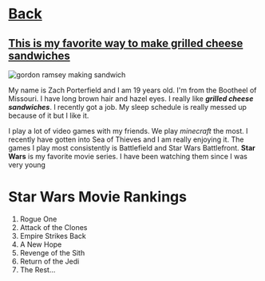 # [Back](../README.md)

## [This is my favorite way to make grilled cheese sandwiches](https://www.gordonramsay.com/gr/recipes/grilledcheese/)
![gordon ramsey making sandwich](https://www.gordonramsay.com/assets/Uploads/_resampled/CroppedFocusedImage108081050-50-websitesandwich.png)


My name is Zach Porterfield and I am 19 years old. I'm from the Bootheel of Missouri. I have long brown hair and hazel eyes. I really like ***grilled cheese sandwiches***. I recently got a job. My sleep schedule is really messed up because of it but I like it. 

I play a lot of video games with my friends. We play *minecraft* the most. I recently have gotten into Sea of Thieves and I am really enjoying it. The games I play most consistently is Battlefield and Star Wars Battlefront. **Star Wars** is my favorite movie series. I have been watching them since I was very young


# Star Wars Movie Rankings
1. Rogue One
2. Attack of the Clones
3. Empire Strikes Back
4. A New Hope
5. Revenge of the Sith
6. Return of the Jedi
7. The Rest... 
